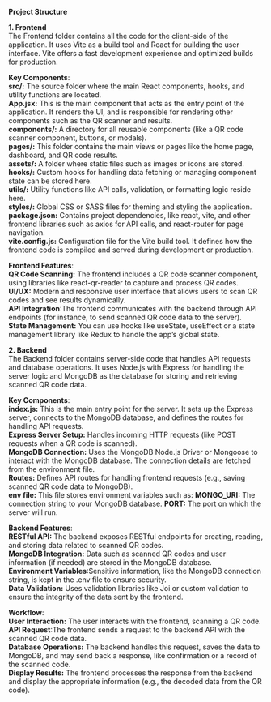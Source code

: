 **Project Structure**<br>

**1. Frontend**<br>
  The Frontend folder contains all the code for the client-side of the application. It uses Vite as a build tool and React for building the user interface. Vite offers a fast development experience and optimized builds for production.<br>

**Key Components**:<br>
**src/:** The source folder where the main React components, hooks, and utility functions are located.<br>
**App.jsx:** This is the main component that acts as the entry point of the application. It renders the UI, and is responsible for rendering other components such as the QR scanner and results.<br>
**components/:** A directory for all reusable components (like a QR code scanner component, buttons, or modals).<br>
**pages/:** This folder contains the main views or pages like the home page, dashboard, and QR code results.<br>
**assets/:** A folder where static files such as images or icons are stored.<br>
**hooks/:** Custom hooks for handling data fetching or managing component state can be stored here.<br>
**utils/:** Utility functions like API calls, validation, or formatting logic reside here.<br>
**styles/:** Global CSS or SASS files for theming and styling the application.<br>
**package.json:** Contains project dependencies, like react, vite, and other frontend libraries such as axios for API calls, and react-router for page navigation.<br>
**vite.config.js:** Configuration file for the Vite build tool. It defines how the frontend code is compiled and served during development or production.<br>

**Frontend Features**:<br>
**QR Code Scanning:** The frontend includes a QR code scanner component, using libraries like react-qr-reader to capture and process QR codes.<br>
**UI/UX:** Modern and responsive user interface that allows users to scan QR codes and see results dynamically.<br>
**API Integration**:The frontend communicates with the backend through API endpoints (for instance, to send scanned QR code data to the server).<br>
**State Management:** You can use hooks like useState, useEffect or a state management library like Redux to handle the app’s global state.<br>

**2. Backend**<br>
The Backend folder contains server-side code that handles API requests and database operations. It uses Node.js with Express for handling the server logic and MongoDB as the database for storing and retrieving scanned QR code data.<br>

**Key Components**:<br>
**index.js:** This is the main entry point for the server. It sets up the Express server, connects to the MongoDB database, and defines the routes for handling API requests.<br>
**Express Server Setup:** Handles incoming HTTP requests (like POST requests when a QR code is scanned).<br>
**MongoDB Connection:** Uses the MongoDB Node.js Driver or Mongoose to interact with the MongoDB database. The connection details are fetched from the environment file.<br>
**Routes:** Defines API routes for handling frontend requests (e.g., saving scanned QR code data to MongoDB).<br>
**env file:** This file stores environment variables such as:
**MONGO_URI:** The connection string to your MongoDB database.
**PORT:** The port on which the server will run.<br>

**Backend Features**:<br>
**RESTful API:** The backend exposes RESTful endpoints for creating, reading, and storing data related to scanned QR codes.<br>
**MongoDB Integration:** Data such as scanned QR codes and user information (if needed) are stored in the MongoDB database.<br>
**Environment Variables**:Sensitive information, like the MongoDB connection string, is kept in the .env file to ensure security.<br>
**Data Validation:** Uses validation libraries like Joi or custom validation to ensure the integrity of the data sent by the frontend.<br>

**Workflow**:<br>
**User Interaction:** The user interacts with the frontend, scanning a QR code.<br>
**API Request**:The frontend sends a request to the backend API with the scanned QR code data.<br>
**Database Operations:** The backend handles this request, saves the data to MongoDB, and may send back a response, like confirmation or a record of the scanned code.<br>
**Display Results:** The frontend processes the response from the backend and display the appropriate information (e.g., the decoded data from the QR code).

